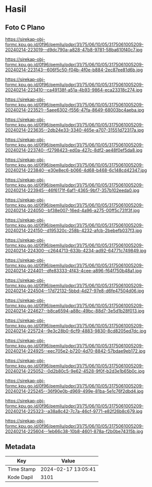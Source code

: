 # Hasil

## Foto C Plano

https://sirekap-obj-formc.kpu.go.id/0f96/pemilu/pdpr/31/75/06/10/05/3175061005209-20240214-223019--d9dc790a-a828-47b8-9781-58ba610f40c7.jpg

https://sirekap-obj-formc.kpu.go.id/0f96/pemilu/pdpr/31/75/06/10/05/3175061005209-20240214-223143--606f5c50-f04b-4f0e-b884-2ec87ee81d6b.jpg

https://sirekap-obj-formc.kpu.go.id/0f96/pemilu/pdpr/31/75/06/10/05/3175061005209-20240214-223410--ca49138f-a51a-4b93-9864-eca23318c274.jpg

https://sirekap-obj-formc.kpu.go.id/0f96/pemilu/pdpr/31/75/06/10/05/3175061005209-20240214-223521--5aee6302-f556-47fa-8649-68003bc4aeba.jpg

https://sirekap-obj-formc.kpu.go.id/0f96/pemilu/pdpr/31/75/06/10/05/3175061005209-20240214-223635--2db24e33-3340-465e-a707-31551d72317a.jpg

https://sirekap-obj-formc.kpu.go.id/0f96/pemilu/pdpr/31/75/06/10/05/3175061005209-20240214-223740--f2798423-ed0a-427c-8df2-ae48f0ef5da8.jpg

https://sirekap-obj-formc.kpu.go.id/0f96/pemilu/pdpr/31/75/06/10/05/3175061005209-20240214-223840--e30e8ec6-b066-4d68-b468-6c148cd42347.jpg

https://sirekap-obj-formc.kpu.go.id/0f96/pemilu/pdpr/31/75/06/10/05/3175061005209-20240214-223945--46f6171f-6af1-4365-9bf7-357b102eeda0.jpg

https://sirekap-obj-formc.kpu.go.id/0f96/pemilu/pdpr/31/75/06/10/05/3175061005209-20240214-224050--bf38e007-16ed-4a96-a275-00ff5c731f3f.jpg

https://sirekap-obj-formc.kpu.go.id/0f96/pemilu/pdpr/31/75/06/10/05/3175061005209-20240214-224150--d195320c-258b-4232-afcb-2bebefb037f3.jpg

https://sirekap-obj-formc.kpu.go.id/0f96/pemilu/pdpr/31/75/06/10/05/3175061005209-20240214-224300--c2644713-633b-4234-ad92-64771c749849.jpg

https://sirekap-obj-formc.kpu.go.id/0f96/pemilu/pdpr/31/75/06/10/05/3175061005209-20240214-224401--dfe83333-4f43-4cee-a896-f64f750b48a1.jpg

https://sirekap-obj-formc.kpu.go.id/0f96/pemilu/pdpr/31/75/06/10/05/3175061005209-20240214-224504--17d72132-5bbd-4d27-97e8-d6fe47504d06.jpg

https://sirekap-obj-formc.kpu.go.id/0f96/pemilu/pdpr/31/75/06/10/05/3175061005209-20240214-224627--b8ca6594-a88c-49bc-88d7-3e5d1b28f013.jpg

https://sirekap-obj-formc.kpu.go.id/0f96/pemilu/pdpr/31/75/06/10/05/3175061005209-20240214-225724--9e3c28b0-6cf9-4883-9830-8cd8205ed7dc.jpg

https://sirekap-obj-formc.kpu.go.id/0f96/pemilu/pdpr/31/75/06/10/05/3175061005209-20240214-224925--eec705e2-b720-4d70-8842-57bdae9eb172.jpg

https://sirekap-obj-formc.kpu.go.id/0f96/pemilu/pdpr/31/75/06/10/05/3175061005209-20240214-225052--0d2b80c5-9e62-4528-9f0f-b2d3e1b65b0c.jpg

https://sirekap-obj-formc.kpu.go.id/0f96/pemilu/pdpr/31/75/06/10/05/3175061005209-20240214-225245--36f90e0b-d969-499e-81ba-5e1c76f2dbd4.jpg

https://sirekap-obj-formc.kpu.go.id/0f96/pemilu/pdpr/31/75/06/10/05/3175061005209-20240214-225323--a38a8c42-7c7a-46cf-9771-e82f26b8c679.jpg

https://sirekap-obj-formc.kpu.go.id/0f96/pemilu/pdpr/31/75/06/10/05/3175061005209-20240214-225604--1eb66c38-10b8-4601-878a-f2b0be74315b.jpg


## Metadata

| Key        | Value               |
| ---------- | ------------------- |
| Time Stamp | 2024-02-17 13:05:41 |
| Kode Dapil | 3101                |



